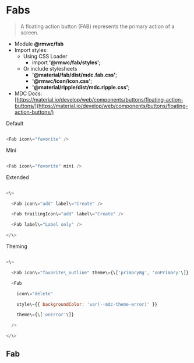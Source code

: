 Fabs
====

> A floating action button (FAB) represents the primary action of a screen.

*   Module **@rmwc/fab**
*   Import styles:
    *   Using CSS Loader
        *   import **'@rmwc/fab/styles';**
    *   Or include stylesheets
        *   **'@material/fab/dist/mdc.fab.css'**;
        *   **'@rmwc/icon/icon.css'**;
        *   **'@material/ripple/dist/mdc.ripple.css'**;
*   MDC Docs: [https://material.io/develop/web/components/buttons/floating-action-buttons/](https://material.io/develop/web/components/buttons/floating-action-buttons/)

Default

```js

<Fab icon\="favorite" />


```

Mini

```js

<Fab icon\="favorite" mini />


```

Extended

```js

<\>

  <Fab icon\="add" label\="Create" />

  <Fab trailingIcon\="add" label\="Create" />

  <Fab label\="Label only" />

</\>


```

Theming

```js

<\>

  <Fab icon\="favorite\_outline" theme\={\['primaryBg', 'onPrimary'\]} />

  <Fab

    icon\="delete"

    style\={{ backgroundColor: 'var(--mdc-theme-error)' }}

    theme\={\['onError'\]}

  />

</\>


```

Fab
---